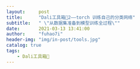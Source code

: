```yaml
---
layout:     post
title:      "Dali工具箱🔧2——torch 训练自己的分类网络"
subtitle:   " \"从数据集准备到模型训练全过程\""
date:       2021-03-13 13:41:00
author:     "fuhao7i"
header-img: "img/in-post/tools.jpg"
catalog: true
tags:
    - Dali工具箱🔧
---
```




